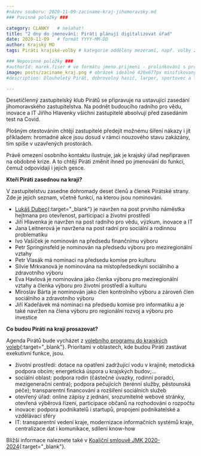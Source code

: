 ```yaml
---
#název souboru: 2020-11-09-zaciname-kraj-jihomoravsky.md
### Povinné položky ###

category: CLANKY   # nešahat!
title: "2 dny do jmenování: Piráti plánují digitalizovat úřad"
date: 2020-11-09   # formát YYYY-MM-DD
author: Krajský MO
tags: Piráti krajské-volby # kategorie odděleny mezerami, např. volby zemědělství životní-prostředí piráti (viz https://jihomoravsky.pirati.cz/tags/)

### Nepovinné položky ###
#authorId: marek.fiser # ve formátu jmeno.prijmeni - prolinkování s profilem přes uid
image: posts/zaciname_kraj.png # obrázek ideálně 420x677px minifikovaný přes https://tinypng.com/
#description: Dlouholetý Pirát, dobrovolný hasič, larper, sportovec a fanda 3D tisku stojí v čele jihomoravské pirátské kandidátky. S čím vede Piráty na kraj?

---
```


Desetičlenný zastupitelský klub Pirátů se připravuje na ustavující zasedání jihomoravského zastupitelstva. Na podnět budoucího radního pro vědu, inovace a IT Jiřího Hlavenky všichni zastupitelé absolvují před zasedáním test na Covid.

Plošným otestováním chtějí zastupitelé předejít možnému šíření nákazy i jít příkladem: hromadné akce jsou dosud v rámci nouzového stavu zakázány, tím spíše v uzavřených prostorách.

Právě omezení osobního kontaktu ilustruje, jak je krajský úřad nepřipraven na obdobné krize. A to chtějí Piráti změnit ihned po jmenování do funkcí, čemuž odpovídají i jejich gesce.

**Kteří Piráti zasednou na kraji?**

V zastupitelstvu zasedne dohromady deset členů a členek Pirátské strany. Zde je jejich seznam, včetně funkcí, na kterou jsou nominováni.

- [Lukáš Dubec](https://jihomoravsky.pirati.cz/lide/lukas-dubec/){:target="_blank"} je navržen na post prvního náměstka hejtmana pro otevřenost, participaci a životní prostředí
- Jiří Hlavenka je navržen na post radního pro vědu, výzkum, inovace a IT
- Jana Leitnerová je navržena na post radní pro sociální a rodinnou problematiku
- Ivo Vašíček je nominován na předsedu finančnímu výboru
- Petr Springinsfeld je nominován na předsedu výboru pro meziregionální vztahy
- Petr Vlasák má nominaci na předsedu komise pro kulturu
- Silvie Mrkvanová je nominována na místopředsedkyni sociálního a zdravotního výboru
- Eva Havlová je nominována jako členka výboru pro meziregionální vztahy a členka výboru pro životní prostředí a kulturu
- Miroslav Bárta je nominován jako člen kontrolního výboru a zároveň člen sociálního a zdravotního výboru
- Jiří Kadeřávek má nominaci na předsedu komise pro informatiku a je také navržen na člena výboru pro regionální rozvoj a výboru pro investice

**Co budou Piráti na kraji prosazovat?**

Agenda Pirátů bude vycházet z [volebního programu do krajských voleb](https://jihomoravsky.pirati.cz/program/){:target="_blank"}. Prioritami v oblastech, kde budou Piráti zastávat exekutivní funkce, jsou.

- životní prostředí: dotace na opatření zadržující vodu v krajině; metodická podpora obcím; energetická úspora u krajských budov;...
- sociální oblast: podpora rodin (částečné úvazky, rodinní poradci, mezigenerační centra); podpora pečujících (terénní služby, pěstounská péče); transparentní financování a rozšíření sociálních služeb
- otevřený úřad: online zápisy z jednání, srozumitelné webové stránky, otevřená výběrová řízení, participace občanů na rozhodování o rozpočtu
- inovace: podpora podnikatelů i startupů, propojení podnikatelské a vzdělávací sféry
- IT: transparentní vedení kraje, modernizace informačních systémů kraje, centralizace dat i komunikace, sdílení know-how

Bližší informace naleznete také v [Koaliční smlouvě JMK 2020-2024](https://a.pirati.cz/jihomoravsky/pdf/Priloha_1_Koalicni_smlouva_ZJmK_2020.pdf){:target="_blank"}.
